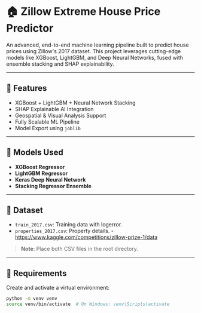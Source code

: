 # 🏠 Zillow Extreme House Price Predictor

An advanced, end-to-end machine learning pipeline built to predict house prices using Zillow's 2017 dataset. This project leverages cutting-edge models like XGBoost, LightGBM, and Deep Neural Networks, fused with ensemble stacking and SHAP explainability.

---

## 🚀 Features

- XGBoost + LightGBM + Neural Network Stacking
- SHAP Explainable AI Integration
- Geospatial & Visual Analysis Support
- Fully Scalable ML Pipeline
- Model Export using `joblib`

---

## 🧠 Models Used

- **XGBoost Regressor**
- **LightGBM Regressor**
- **Keras Deep Neural Network**
- **Stacking Regressor Ensemble**

---

## 📁 Dataset

- `train_2017.csv`: Training data with logerror.
- `properties_2017.csv`: Property details.
-https://www.kaggle.com/competitions/zillow-prize-1/data
> **Note**: Place both CSV files in the root directory.

---

## 🧰 Requirements

Create and activate a virtual environment:

```bash
python -m venv venv
source venv/bin/activate  # On Windows: venv\Scripts\activate
